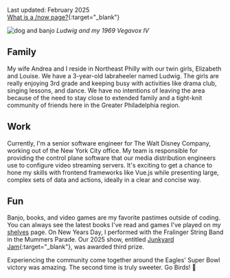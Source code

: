 Last updated: February 2025  
[What is a /now page?](https://nownownow.com/about){:target="_blank"}

![dog and banjo](/images/ludwig-banjo.jpg)
*Ludwig and my 1969 Vegavox IV*

## Family

My wife Andrea and I reside in Northeast Philly with our twin girls, Elizabeth and Louise. We have a 3-year-old labraheeler named Ludwig. The girls are really enjoying 3rd grade and keeping busy with activities like drama club, singing lessons, and dance. We have no intentions of leaving the area because of the need to stay close to extended family and a tight-knit community of friends here in the Greater Philadelphia region.

## Work

Currently, I'm a senior software engineer for The Walt Disney Company, working out of the New York City office. My team is responsible for providing the control plane software that our media distribution engineers use to configure video streaming servers. It's exciting to get a chance to hone my skills with frontend frameworks like Vue.js while presenting large, complex sets of data and actions, ideally in a clear and concise way.

## Fun

Banjo, books, and video games are my favorite pastimes outside of coding. You can always see the latest books I've read and games I've played on my [shelves](/shelves) page. On New Years Day, I performed with the Fralinger String Band in the Mummers Parade. Our 2025 show, entitled [Junkyard Jam](https://www.youtube.com/watch?v=AfvkHlMTdGs){:target="_blank"}, was awarded third prize.

Experiencing the community come together around the Eagles' Super Bowl victory was amazing. The second time is truly sweeter. Go Birds! 🦅
